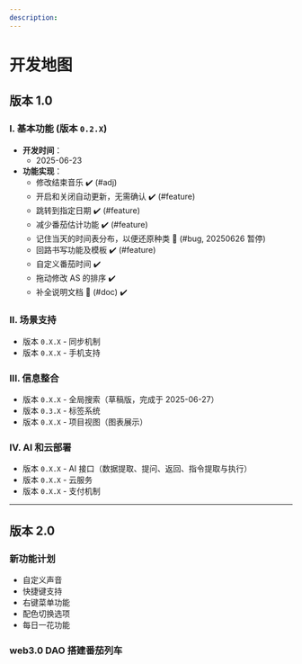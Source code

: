 ```yaml
---
description:
---
```


# 开发地图

## 版本 1.0

### I. 基本功能 (版本 `0.2.X`)

- **开发时间**：
  - 2025-06-23
- **功能实现**：
  - 修改结束音乐 ✔️ (#adj)
  - 开启和关闭自动更新，无需确认 ✔️ (#feature)
  - 跳转到指定日期 ✔️ (#feature)
  - 减少番茄估计功能 ✔️ (#feature)
  - 记住当天的时间表分布，以便还原种类 🔧 (#bug, 20250626 暂停)
  - 回路书写功能及模板 ✔️ (#feature)
  - 自定义番茄时间 ✔️
  - 拖动修改 AS 的排序 ✔️
  - 补全说明文档 📝 (#doc) ✔️

### II. 场景支持

- 版本 `0.X.X` - 同步机制
- 版本 `0.X.X` - 手机支持

### III. 信息整合

- 版本 `0.X.X` - 全局搜索（草稿版，完成于 2025-06-27）
- 版本 `0.3.X` - 标签系统
- 版本 `0.X.X` - 项目视图（图表展示）

### IV. AI 和云部署

- 版本 `0.X.X` - AI 接口（数据提取、提问、返回、指令提取与执行）
- 版本 `0.X.X` - 云服务
- 版本 `0.X.X` - 支付机制

---

## 版本 2.0

### 新功能计划

- 自定义声音
- 快捷键支持
- 右键菜单功能
- 配色切换选项
- 每日一花功能

### web3.0 DAO 搭建番茄列车
